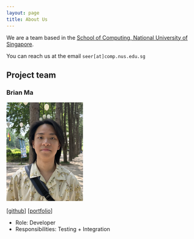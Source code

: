 ```yaml
---
layout: page
title: About Us
---
```


We are a team based in the [School of Computing, National University of Singapore](https://www.comp.nus.edu.sg).

You can reach us at the email `seer[at]comp.nus.edu.sg`

## Project team

### Brian Ma

<img src="images/bmanara.png" width="200px">

[[github](http://github.com/bmanara)] [[portfolio](team/bmanara.md)]

* Role: Developer
* Responsibilities: Testing + Integration